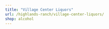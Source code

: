 ```yaml
---
title: "Village Center Liquors"
url: /highlands-ranch/village-center-liquors/
shop: alcohol
---
```

